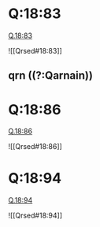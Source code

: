 
# Q:18:83

[Q.18:83](https://quran.com/18:83/tafsirs/ar-tafsir-al-tabari)

![[Qrsed#18:83]]

## qrn ((?:Qarnain))

# Q:18:86

[Q.18:86](https://quran.com/18:86/tafsirs/ar-tafsir-al-tabari)

![[Qrsed#18:86]]

# Q:18:94

[Q.18:94](https://quran.com/18:94/tafsirs/ar-tafsir-al-tabari)

![[Qrsed#18:94]]
